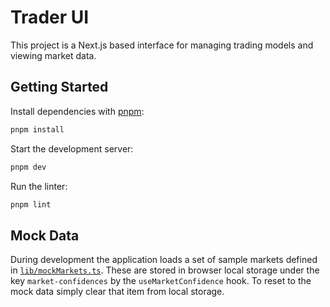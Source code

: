 # Trader UI

This project is a Next.js based interface for managing trading models and viewing market data.

## Getting Started

Install dependencies with [pnpm](https://pnpm.io/):

```bash
pnpm install
```

Start the development server:

```bash
pnpm dev
```

Run the linter:

```bash
pnpm lint
```

## Mock Data

During development the application loads a set of sample markets defined in [`lib/mockMarkets.ts`](lib/mockMarkets.ts). These are stored in browser local storage under the key `market-confidences` by the `useMarketConfidence` hook. To reset to the mock data simply clear that item from local storage.

